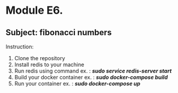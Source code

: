 # Module E6.
## Subject: fibonacci numbers
Instruction:
1) Clone the repository
2) Install redis to your machine
3) Run redis using command ex. : **_sudo service redis-server start_**
4) Build your docker container ex. : **_sudo docker-compose build_**
5) Run your container ex. : **_sudo docker-compose up_**
